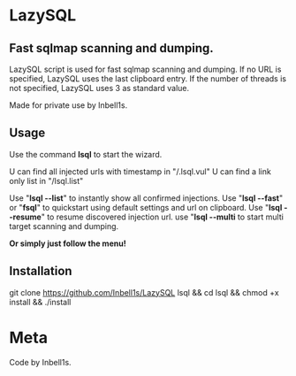 # LazySQL

## **Fast sqlmap scanning and dumping.**

LazySQL script is used for fast sqlmap scanning and dumping.
If no URL is specified, LazySQL uses the last clipboard entry.
If the number of threads is not specified, LazySQL uses 3 as standard value.

Made for private use by Inbell1s.

## Usage

Use the command **lsql** to start the wizard.

U can find all injected urls with timestamp in "/.lsql.vul"
U can find a link only list in "/lsql.list"

Use "**lsql --list**" to instantly show all confirmed injections.
Use "**lsql --fast**" or "**fsql**" to quickstart using default settings and url on clipboard.
Use "**lsql --resume**" to resume discovered injection url.
use "**lsql --multi** to start multi target scanning and dumping.

**Or simply just follow the menu!**

## Installation

git clone https://github.com/Inbell1s/LazySQL lsql && cd lsql && chmod +x install && ./install



# Meta

Code by Inbell1s.

[badge]: https://img.shields.io/badge/BETA-In%20Progress-RED.svg


